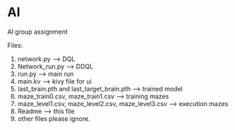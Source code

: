 # AI
AI group assignment

Files:

1. network.py --> DQL
2. Network_run.py --> DDQL
3. run.py --> main run
4. main.kv --> kivy file for ui
5. last_brain.pth and last_target_brain.pth --> trained model
6. maze_train0.csv, maze_train1.csv --> training mazes
7. maze_level1.csv, maze_level2.csv, maze_level3.csv --> execution mazes
8. Readme --> this file
9. other files please ignore.

